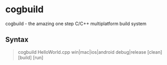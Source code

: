 # cogbuild
cogbuild - the amazing one step C/C++ multiplatform build system

## Syntax
> cogbuild HelloWorld.cpp win|mac|ios|android debug|release [clean] [build] [run]
